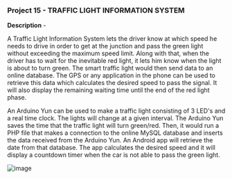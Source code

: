 ### Project 15 - TRAFFIC LIGHT INFORMATION SYSTEM

__Description__ - 

 A Traffic Light Information System  lets the driver know at which speed he needs to drive in order to get at the junction and pass the green light without exceeding the maximum speed limit. Along with that, when the driver has to wait for the inevitable red light, it lets him know when the light is about to turn green. The smart traffic light would then send data to an online database. The GPS or any application in the phone can be used to retrieve this data which calculates the desired speed to pass the signal. It will also display the remaining waiting time until the end of the red light phase.
 
 An Arduino Yun can be used to make a traffic light consisting of 3 LED's and a real time clock. The lights will change at a given interval. The Arduino Yun saves the time that the traffic light will turn green/red. Then, it would run a PHP file that makes a connection to the online MySQL database and inserts the data received from the Arduino Yun. An Android app will retrieve the date from that database. The app calculates the desired speed and it will display a countdown timer when the car is not able to pass the green light.
 
 ![image](https://hackster.imgix.net/uploads/attachments/268772/iotopia_afb2_p5JGNwhmCj.PNG?auto=compress%2Cformat&w=1280&h=960&fit=max)


